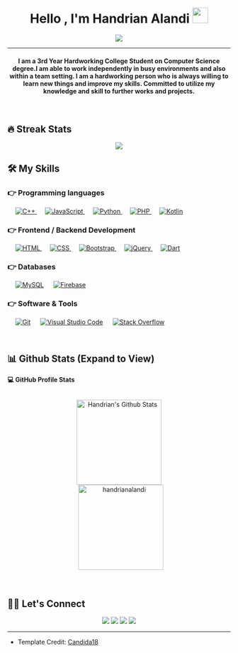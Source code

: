 
<h1 align="center">Hello , I'm Handrian Alandi <img src="https://media.giphy.com/media/hvRJCLFzcasrR4ia7z/giphy.gif" width="35"></h1>
<p align="center">
  <a href="https://github.com/DenverCoder1/readme-typing-svg"><img src="https://readme-typing-svg.herokuapp.com?lines=3rd+Year+Informatics+Student;Web+Developer;Based+on+Surabaya,+Indonesia&center=true&width=500&height=50"></a>
</p>
<hr/>
<h4 align="center">I am a 3rd Year Hardworking College Student on Computer Science degree.I am able to work independently in busy environments and also within a team setting. I am a hardworking person who is always willing to learn new things and improve my skills. Committed to utilize my knowledge and skill to further works and projects.</h4>
<br>

## 🔥 Streak Stats
<p align="center"><img src="https://github-readme-streak-stats.herokuapp.com/?user=handrianalandi&theme=algolia"/></p>


## 🛠️ My Skills

### 👉 Programming languages

<p align="left"> 
  &emsp;
  <a href="https://www.w3schools.com/cpp/" target="_blank"> 
    <img alt="C++" src="https://img.shields.io/badge/C++%20-%2300599C.svg?logo=c%2B%2B&logoColor=white">
  </a> 
  &emsp;
  <a href="https://developer.mozilla.org/en-US/docs/Web/JavaScript" target="_blank"> 
     <img alt="JavaScript" src="https://img.shields.io/badge/JavaScript%20-%23F7DF1E.svg?logo=javascript&logoColor=black">
   </a>
  &emsp;
   <a href="https://www.python.org" target="_blank">
    <img alt="Python" src="https://img.shields.io/badge/Python%20-%2314354C.svg?logo=python&logoColor=white">
  </a>
  &emsp;
  <a href="https://www.php.net/">
    <img alt="PHP" src="https://img.shields.io/badge/PHP-%23777BB4.svg?logo=php&logoColor=white"/>
  </a>
  &emsp;
  <a href="https://developer.android.com/kotlin">
    <img alt="Kotlin" src="https://img.shields.io/badge/Kotlin-0095D5?&style=for-the-badge&logo=kotlin&logoColor=white"/>
  </a>

	
</p>

### 👉 Frontend / Backend Development
<p align="left"> 
  &emsp; 
  <a href="https://www.w3.org/html/" target="_blank"> 
   <img alt="HTML" src="https://img.shields.io/badge/HTML5%20-%23E34F26.svg?logo=html5&logoColor=white">
  </a>   
  &emsp;
  <a href="https://www.w3schools.com/css/" target="_blank">
    <img alt="CSS" src="https://img.shields.io/badge/CSS%20-%231572B6.svg?logo=css3&logoColor=white">
  </a> 
   &emsp;
  <a href="https://getbootstrap.com" target="_blank"> 
    <img alt="Bootstrap" src="https://img.shields.io/badge/Bootstrap-%23563D7C.svg?style=flat&logo=bootstrap&logoColor=white"/>
  </a>
   &emsp;
  <a href="https://jquery.com/" target="_blank"> 
    <img alt="jQuery" src="https://img.shields.io/badge/jQuery-0769AD?style=for-the-badge&logo=jquery&logoColor=white"/>
  </a>
   &emsp;
  <a href="https://dart.dev/" target="_blank"> 
    <img alt="Dart" src="https://img.shields.io/badge/Dart-0175C2?style=for-the-badge&logo=dart&logoColor=white"/>
  </a>

</p>

### 👉 Databases
<p align="left">
  &emsp;
    <a href="https://www.mysql.com/"><img alt="MySQL" src="https://img.shields.io/badge/MySQL-%2300f.svg?style=flat&llogo=mysql&logoColor=white"></a> 
  &emsp;
    <a href="https://firebase.google.com/"><img alt="Firebase" src ="https://img.shields.io/badge/Firebase-%23316192.svg?logo=firebase&logoColor=white"></a>
 </p>
  

 ### 👉 Software & Tools
 
<p>
  &emsp;
    <a href="#"><img alt="Git" src="https://img.shields.io/badge/Git%20-%23F05033.svg?logo=git&logoColor=white"></a>
  &emsp;
    <a href="#"><img alt="Visual Studio Code" src="https://img.shields.io/badge/Visual%20Studio%20Code-0078d7.svg?logo=visual-studio-code&logoColor=white"></a>
  &emsp;
    <a href="#"><img alt="Stack Overflow" src="https://img.shields.io/badge/-Stack%20Overflow-FE7A16?logo=stack-overflow&logoColor=white"></a>
  &emsp;
</p>

<br/>

## 📊 Github Stats (Expand to View) 


  <summary><b>💻 GitHub Profile Stats</b></summary>
  <br/>
  <p align="center">
    <a href="https://github.com/anuraghazra/github-readme-stats"><img alt="Handrian's Github Stats" src="https://github-readme-stats.vercel.app/api?username=handrianalandi&show_icons=true&count_private=true&theme=algolia" height="192px"/></a>
<br/>
  &nbsp;
	  <img src="https://github-readme-stats.vercel.app/api/top-langs?username=handrianalandi&show_icons=true&locale=en&layout=compact&theme=algolia" alt="handrianalandi" height="192px"/>
  <br/>
  </p>
<br/>

## 🙋‍♂️ Let's Connect
<p align="center">
	<a href="mailto:handrianalandi@gmail.com"><img src="https://img.icons8.com/windows/32/ffffff/gmail-new.png"/></a>
	<a href="https://github.com/handrianalandi"><img src="https://img.icons8.com/ios-glyphs/30/ffffff/github.png"/></a>
	<a href="https://www.linkedin.com/in/handrianalandi/"><img src="https://img.icons8.com/ios-glyphs/30/ffffff/linkedin.png"/></a>
	<a href="https://instagram.com/handrianalandi"><img src="https://img.icons8.com/ios-glyphs/30/ffffff/instagram-new.png"/></a>
</p>

<hr/>

* Template Credit: [Candida18](https://github.com/Candida18)








